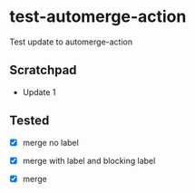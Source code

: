 # test-automerge-action
Test update to automerge-action

## Scratchpad
- Update 1


## Tested
- [x] merge no label
- [x] merge with label and blocking label
- [x] merge

